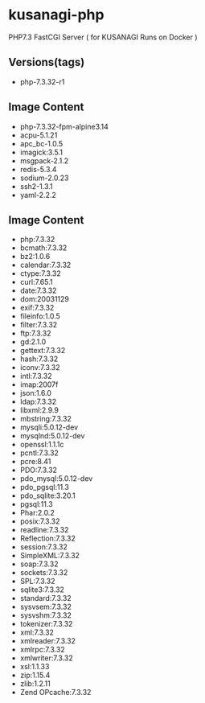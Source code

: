 # kusanagi-php
PHP7.3 FastCGI Server ( for KUSANAGI Runs on Docker )

## Versions(tags)
- php-7.3.32-r1

## Image Content
- php-7.3.32-fpm-alpine3.14
- acpu-5.1.21
- apc_bc-1.0.5
- imagick:3.5.1
- msgpack-2.1.2
- redis-5.3.4
- sodium-2.0.23
- ssh2-1.3.1
- yaml-2.2.2

## Image Content
- php:7.3.32
- bcmath:7.3.32
- bz2:1.0.6
- calendar:7.3.32
- ctype:7.3.32
- curl:7.65.1
- date:7.3.32
- dom:20031129
- exif:7.3.32
- fileinfo:1.0.5
- filter:7.3.32
- ftp:7.3.32
- gd:2.1.0
- gettext:7.3.32
- hash:7.3.32
- iconv:7.3.32
- intl:7.3.32
- imap:2007f
- json:1.6.0
- ldap:7.3.32
- libxml:2.9.9
- mbstring:7.3.32
- mysqli:5.0.12-dev
- mysqlnd:5.0.12-dev
- openssl:1.1.1c
- pcntl:7.3.32
- pcre:8.41
- PDO:7.3.32
- pdo_mysql:5.0.12-dev
- pdo_pgsql:11.3
- pdo_sqlite:3.20.1
- pgsql:11.3
- Phar:2.0.2
- posix:7.3.32
- readline:7.3.32
- Reflection:7.3.32
- session:7.3.32
- SimpleXML:7.3.32
- soap:7.3.32
- sockets:7.3.32
- SPL:7.3.32
- sqlite3:7.3.32
- standard:7.3.32
- sysvsem:7.3.32
- sysvshm:7.3.32
- tokenizer:7.3.32
- xml:7.3.32
- xmlreader:7.3.32
- xmlrpc:7.3.32
- xmlwriter:7.3.32
- xsl:1.1.33
- zip:1.15.4
- zlib:1.2.11
- Zend OPcache:7.3.32


